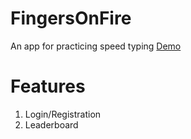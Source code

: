 # FingersOnFire

An app for practicing speed typing [Demo](https://sheltered-peak-55970.herokuapp.com/#/)

# Features
1. Login/Registration <br>
2. Leaderboard <br>
